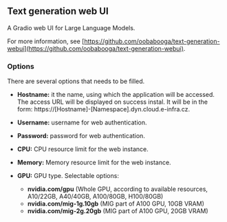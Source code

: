 ## Text generation web UI

A Gradio web UI for Large Language Models.

For more information, see [https://github.com/oobabooga/text-generation-webui](https://github.com/oobabooga/text-generation-webui).

### Options

There are several options that needs to be filled.

* **Hostname:** it the name, using which the application will be accessed. The access URL will be displayed on success instal. It will be in the form: https://[Hostname]-[Namespace].dyn.cloud.e-infra.cz.

* **Username:** username for web authentication.

* **Password:** password for web authentication.

* **CPU:** CPU resource limit for the web instance.

* **Memory:** Memory resource limit for the web instance.

* **GPU:** GPU type. Selectable options: 
  
  * **nvidia.com/gpu** (Whole GPU, according to available resources, A10/22GB, A40/40GB, A100/80GB, H100/80GB)
  * **nvidia.com/mig-1g.10gb** (MIG part of A100 GPU, 10GB VRAM)
  * **nvidia.com/mig-2g.20gb** (MIG part of A100 GPU, 20GB VRAM)
